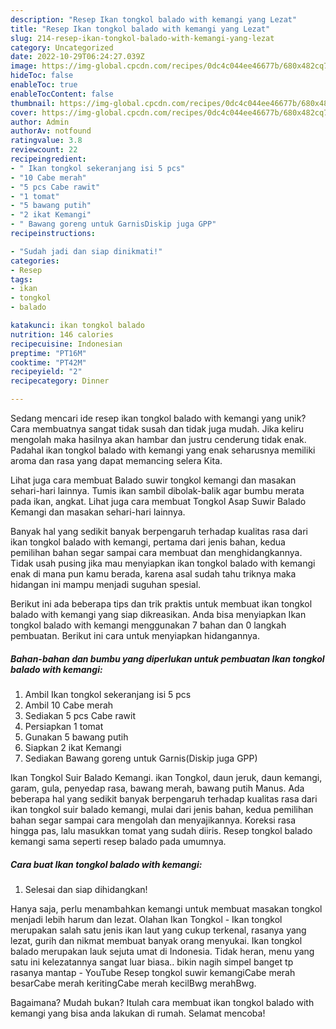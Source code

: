 ```yaml
---
description: "Resep Ikan tongkol balado with kemangi yang Lezat"
title: "Resep Ikan tongkol balado with kemangi yang Lezat"
slug: 214-resep-ikan-tongkol-balado-with-kemangi-yang-lezat
category: Uncategorized
date: 2022-10-29T06:24:27.039Z
image: https://img-global.cpcdn.com/recipes/0dc4c044ee46677b/680x482cq70/ikan-tongkol-balado-with-kemangi-foto-resep-utama.jpg
hideToc: false
enableToc: true
enableTocContent: false
thumbnail: https://img-global.cpcdn.com/recipes/0dc4c044ee46677b/680x482cq70/ikan-tongkol-balado-with-kemangi-foto-resep-utama.jpg
cover: https://img-global.cpcdn.com/recipes/0dc4c044ee46677b/680x482cq70/ikan-tongkol-balado-with-kemangi-foto-resep-utama.jpg
author: Admin
authorAv: notfound
ratingvalue: 3.8
reviewcount: 22
recipeingredient:
- " Ikan tongkol sekeranjang isi 5 pcs"
- "10 Cabe merah"
- "5 pcs Cabe rawit"
- "1 tomat"
- "5 bawang putih"
- "2 ikat Kemangi"
- " Bawang goreng untuk GarnisDiskip juga GPP"
recipeinstructions:

- "Sudah jadi dan siap dinikmati!"
categories:
- Resep
tags:
- ikan
- tongkol
- balado

katakunci: ikan tongkol balado 
nutrition: 146 calories
recipecuisine: Indonesian
preptime: "PT16M"
cooktime: "PT42M"
recipeyield: "2"
recipecategory: Dinner

---
```





Sedang mencari ide resep ikan tongkol balado with kemangi yang unik? Cara membuatnya sangat tidak susah dan tidak juga mudah. Jika keliru mengolah maka hasilnya akan hambar dan justru cenderung tidak enak. Padahal ikan tongkol balado with kemangi yang enak seharusnya memiliki aroma dan rasa yang dapat memancing selera Kita.





Lihat juga cara membuat Balado suwir tongkol kemangi dan masakan sehari-hari lainnya. Tumis ikan sambil dibolak-balik agar bumbu merata pada ikan, angkat. Lihat juga cara membuat Tongkol Asap Suwir Balado Kemangi dan masakan sehari-hari lainnya.

Banyak hal yang sedikit banyak berpengaruh terhadap kualitas rasa dari ikan tongkol balado with kemangi, pertama dari jenis bahan, kedua pemilihan bahan segar sampai cara membuat dan menghidangkannya. Tidak usah pusing jika mau menyiapkan ikan tongkol balado with kemangi enak di mana pun kamu berada, karena asal sudah tahu triknya maka hidangan ini mampu menjadi suguhan spesial.






Berikut ini ada beberapa tips dan trik praktis untuk membuat ikan tongkol balado with kemangi yang siap dikreasikan. Anda bisa menyiapkan Ikan tongkol balado with kemangi menggunakan 7 bahan dan 0 langkah pembuatan. Berikut ini cara untuk menyiapkan hidangannya.

<!--inarticleads1-->

##### Bahan-bahan dan bumbu yang diperlukan untuk pembuatan Ikan tongkol balado with kemangi:

1. Ambil  Ikan tongkol sekeranjang isi 5 pcs
1. Ambil 10 Cabe merah
1. Sediakan 5 pcs Cabe rawit
1. Persiapkan 1 tomat
1. Gunakan 5 bawang putih
1. Siapkan 2 ikat Kemangi
1. Sediakan  Bawang goreng untuk Garnis(Diskip juga GPP)


Ikan Tongkol Suir Balado Kemangi. ikan Tongkol, daun jeruk, daun kemangi, garam, gula, penyedap rasa, bawang merah, bawang putih Manus. Ada beberapa hal yang sedikit banyak berpengaruh terhadap kualitas rasa dari ikan tongkol suir balado kemangi, mulai dari jenis bahan, kedua pemilihan bahan segar sampai cara mengolah dan menyajikannya. Koreksi rasa hingga pas, lalu masukkan tomat yang sudah diiris. Resep tongkol balado kemangi sama seperti resep balado pada umumnya. 

<!--inarticleads2-->

##### Cara buat Ikan tongkol balado with kemangi:


1. Selesai dan siap dihidangkan!

Hanya saja, perlu menambahkan kemangi untuk membuat masakan tongkol menjadi lebih harum dan lezat. Olahan Ikan Tongkol - Ikan tongkol merupakan salah satu jenis ikan laut yang cukup terkenal, rasanya yang lezat, gurih dan nikmat membuat banyak orang menyukai. Ikan tongkol balado merupakan lauk sejuta umat di Indonesia. Tidak heran, menu yang satu ini kelezatannya sangat luar biasa.. bikin nagih simpel banget tp rasanya mantap - YouTube Resep tongkol suwir kemangiCabe merah besarCabe merah keritingCabe merah kecilBwg merahBwg. 

Bagaimana? Mudah bukan? Itulah cara membuat ikan tongkol balado with kemangi yang bisa anda lakukan di rumah. Selamat mencoba!
